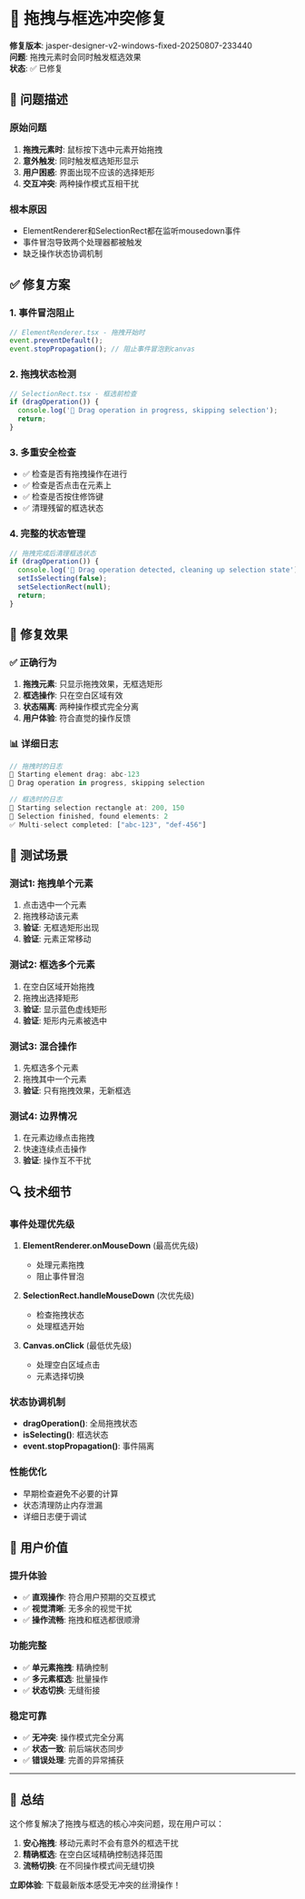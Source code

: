 # 🔧 拖拽与框选冲突修复

**修复版本**: jasper-designer-v2-windows-fixed-20250807-233440  
**问题**: 拖拽元素时会同时触发框选效果  
**状态**: ✅ 已修复

## 🐛 问题描述

### 原始问题
1. **拖拽元素时**: 鼠标按下选中元素开始拖拽
2. **意外触发**: 同时触发框选矩形显示
3. **用户困惑**: 界面出现不应该的选择矩形
4. **交互冲突**: 两种操作模式互相干扰

### 根本原因
- ElementRenderer和SelectionRect都在监听mousedown事件
- 事件冒泡导致两个处理器都被触发
- 缺乏操作状态协调机制

## ✅ 修复方案

### 1. 事件冒泡阻止
```typescript
// ElementRenderer.tsx - 拖拽开始时
event.preventDefault();
event.stopPropagation(); // 阻止事件冒泡到canvas
```

### 2. 拖拽状态检测
```typescript
// SelectionRect.tsx - 框选前检查
if (dragOperation()) {
  console.log('🚫 Drag operation in progress, skipping selection');
  return;
}
```

### 3. 多重安全检查
- ✅ 检查是否有拖拽操作在进行
- ✅ 检查是否点击在元素上
- ✅ 检查是否按住修饰键
- ✅ 清理残留的框选状态

### 4. 完整的状态管理
```typescript
// 拖拽完成后清理框选状态
if (dragOperation()) {
  console.log('🔄 Drag operation detected, cleaning up selection state');
  setIsSelecting(false);
  setSelectionRect(null);
  return;
}
```

## 🎯 修复效果

### ✅ 正确行为
1. **拖拽元素**: 只显示拖拽效果，无框选矩形
2. **框选操作**: 只在空白区域有效
3. **状态隔离**: 两种操作模式完全分离
4. **用户体验**: 符合直觉的操作反馈

### 📊 详细日志
```javascript
// 拖拽时的日志
🎯 Starting element drag: abc-123
🚫 Drag operation in progress, skipping selection

// 框选时的日志
🔲 Starting selection rectangle at: 200, 150
🔲 Selection finished, found elements: 2
✅ Multi-select completed: ["abc-123", "def-456"]
```

## 🧪 测试场景

### 测试1: 拖拽单个元素
1. 点击选中一个元素
2. 拖拽移动该元素
3. **验证**: 无框选矩形出现
4. **验证**: 元素正常移动

### 测试2: 框选多个元素
1. 在空白区域开始拖拽
2. 拖拽出选择矩形
3. **验证**: 显示蓝色虚线矩形
4. **验证**: 矩形内元素被选中

### 测试3: 混合操作
1. 先框选多个元素
2. 拖拽其中一个元素
3. **验证**: 只有拖拽效果，无新框选

### 测试4: 边界情况
1. 在元素边缘点击拖拽
2. 快速连续点击操作
3. **验证**: 操作互不干扰

## 🔍 技术细节

### 事件处理优先级
1. **ElementRenderer.onMouseDown** (最高优先级)
   - 处理元素拖拽
   - 阻止事件冒泡

2. **SelectionRect.handleMouseDown** (次优先级)
   - 检查拖拽状态
   - 处理框选开始

3. **Canvas.onClick** (最低优先级)
   - 处理空白区域点击
   - 元素选择切换

### 状态协调机制
- **dragOperation()**: 全局拖拽状态
- **isSelecting()**: 框选状态
- **event.stopPropagation()**: 事件隔离

### 性能优化
- 早期检查避免不必要的计算
- 状态清理防止内存泄漏
- 详细日志便于调试

## 🚀 用户价值

### 提升体验
- ✅ **直观操作**: 符合用户预期的交互模式
- ✅ **视觉清晰**: 无多余的视觉干扰
- ✅ **操作流畅**: 拖拽和框选都很顺滑

### 功能完整
- ✅ **单元素拖拽**: 精确控制
- ✅ **多元素框选**: 批量操作
- ✅ **状态切换**: 无缝衔接

### 稳定可靠
- ✅ **无冲突**: 操作模式完全分离
- ✅ **状态一致**: 前后端状态同步
- ✅ **错误处理**: 完善的异常捕获

---

## 🎉 总结

这个修复解决了拖拽与框选的核心冲突问题，现在用户可以：

1. **安心拖拽**: 移动元素时不会有意外的框选干扰
2. **精确框选**: 在空白区域精确控制选择范围
3. **流畅切换**: 在不同操作模式间无缝切换

**立即体验**: 下载最新版本感受无冲突的丝滑操作！